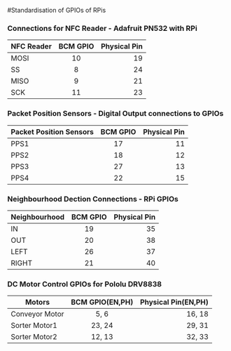 #Standardisation of GPIOs of RPis

### Connections for NFC Reader - Adafruit PN532 with RPi

| NFC Reader   |  BCM GPIO  |  Physical Pin |
|--------------|:----------:|--------------:|
|     MOSI     |     10     |       19      |
|      SS      |      8     |       24      |
|     MISO     |      9     |       21      |
|     SCK      |     11     |       23      |


### Packet Position Sensors - Digital Output connections to GPIOs 

|Packet Position Sensors|  BCM GPIO  |  Physical Pin |
|--------------|:----------:|--------------:|
|     PPS1     |    17      |     11        |
|     PPS2     |    18      |     12        |
|     PPS3     |    27      |     13        |
|     PPS4     |    22      |     15        |

### Neighbourhood Dection Connections - RPi GPIOs

|Neighbourhood |  BCM GPIO  |  Physical Pin |
|--------------|:----------:|--------------:|
|     IN       |    19      |    35         |
|     OUT      |    20      |    38         |
|     LEFT     |    26      |    37         |
|     RIGHT    |    21      |    40         |

### DC Motor Control GPIOs for Pololu DRV8838

| Motors        | BCM GPIO(EN,PH)|Physical Pin(EN,PH)|
|---------------|:--------------:|------------------:|
|Conveyor Motor |     5, 6       |      16, 18       |
|Sorter Motor1  |   23, 24       |      29, 31       |          
|Sorter Motor2  |   12, 13       |      32, 33       |          

